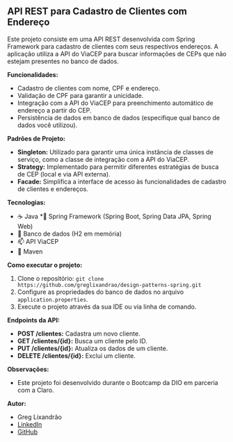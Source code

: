 ## API REST para Cadastro de Clientes com Endereço

Este projeto consiste em uma API REST desenvolvida com Spring Framework para cadastro de clientes com seus respectivos endereços. A aplicação utiliza a API do ViaCEP para buscar informações de CEPs que não estejam presentes no banco de dados.

**Funcionalidades:**

* Cadastro de clientes com nome, CPF e endereço.
* Validação de CPF para garantir a unicidade.
* Integração com a API do ViaCEP para preenchimento automático de endereço a partir do CEP.
* Persistência de dados em banco de dados (especifique qual banco de dados você utilizou).

**Padrões de Projeto:**

* **Singleton:** Utilizado para garantir uma única instância de classes de serviço, como a classe de integração com a API do ViaCEP.
* **Strategy:** Implementado para permitir diferentes estratégias de busca de CEP (local e via API externa).
* **Facade:** Simplifica a interface de acesso às funcionalidades de cadastro de clientes e endereços.

**Tecnologias:**

* ☕ Java
*🍃 Spring Framework (Spring Boot, Spring Data JPA, Spring Web)
* 💾 Banco de dados (H2 em memória)
* 📫 API ViaCEP
* 🔨 Maven

**Como executar o projeto:**

1. Clone o repositório: `git clone https://github.com/greglixandrao/design-patterns-spring.git`
2. Configure as propriedades do banco de dados no arquivo `application.properties`.
3. Execute o projeto através da sua IDE ou via linha de comando.

**Endpoints da API:**

* **POST /clientes:** Cadastra um novo cliente.
* **GET /clientes/{id}:** Busca um cliente pelo ID.
* **PUT /clientes/{id}:** Atualiza os dados de um cliente.
* **DELETE /clientes/{id}:** Exclui um cliente.

**Observações:**

* Este projeto foi desenvolvido durante o Bootcamp da DIO em parceria com a Claro.


**Autor:**

* Greg Lixandrão
* [LinkedIn](https://www.linkedin.com/in/gregorio-lixandrao/)
* [GitHub](https://github.com/greglixandrao)
